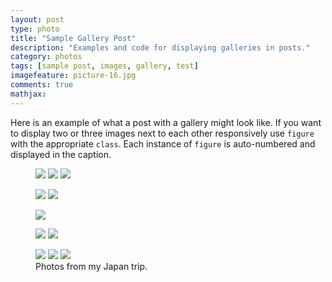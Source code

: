 ```yaml
---
layout: post
type: photo
title: "Sample Gallery Post"
description: "Examples and code for displaying galleries in posts."
category: photos
tags: [sample post, images, gallery, test]
imagefeature: picture-16.jpg
comments: true
mathjax: 
---
```

Here is an example of what a post with a gallery might look like. If you want to display two or three images next to each other responsively use `figure` with the appropriate `class`. Each instance of `figure` is auto-numbered and displayed in the caption.

<figure class="third">
	<a href="/mysite/{{ site.url }}/images/gallery1/photo (4).jpg"><img src="/mysite/{{ site.url }}/images/gallery1/photo (3).jpg"></a>
	<a href="/mysite/{{ site.url }}/images/gallery1/photo (18).jpg"><img src="/mysite/{{ site.url }}/images/gallery1/photo (17).jpg"></a>
	<a href="/mysite/{{ site.url }}/images/gallery1/photo (10).jpg"><img src="/mysite/{{ site.url }}/images/gallery1/photo (9).jpg"></a>
</figure>
<figure class="half">
	<a href="/mysite/{{ site.url }}/images/gallery1/photo (6).jpg"><img src="/mysite/{{ site.url }}/images/gallery1/photo (5).jpg"></a>
	<a href="/mysite/{{ site.url }}/images/gallery1/photo (12).jpg"><img src="/mysite/{{ site.url }}/images/gallery1/photo (11).jpg"></a>
</figure>
<figure>
	<a href="/mysite/{{ site.url }}/images/gallery1/photo (16).jpg"><img src="/mysite/{{ site.url }}/images/gallery1/photo (16).jpg"></a>
</figure>
<figure class="half">
	<a href="/mysite/{{ site.url }}/images/gallery1/photo (14).jpg"><img src="/mysite/{{ site.url }}/images/gallery1/photo (13).jpg"></a>
	<a href="/mysite/{{ site.url }}/images/gallery1/photo (20).jpg"><img src="/mysite/{{ site.url }}/images/gallery1/photo (19).jpg"></a>
</figure>
<figure class="third">
	<a href="/mysite/{{ site.url }}/images/gallery1/photo (22).jpg"><img src="/mysite/{{ site.url }}/images/gallery1/photo (21).jpg"></a>
	<a href="/mysite/{{ site.url }}/images/gallery1/photo (24).jpg"><img src="/mysite/{{ site.url }}/images/gallery1/photo (23).jpg"></a>
	<a href="/mysite/{{ site.url }}/images/gallery1/photo (74).jpg"><img src="/mysite/{{ site.url }}/images/gallery1/photo (73).jpg"></a>
	<figcaption>Photos from my Japan trip.</figcaption>
</figure>